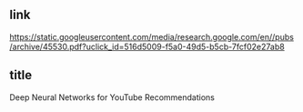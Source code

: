 ## link

https://static.googleusercontent.com/media/research.google.com/en//pubs/archive/45530.pdf?uclick_id=516d5009-f5a0-49d5-b5cb-7fcf02e27ab8

## title

Deep Neural Networks for YouTube Recommendations
